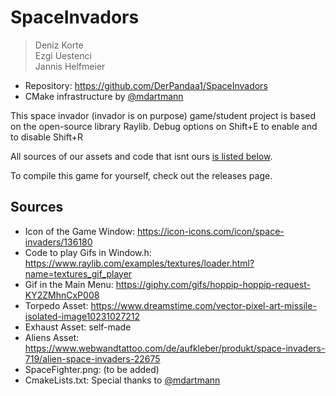 # SpaceInvadors

> Deniz Korte  
> Ezgi Uestenci  
> Jannis Helfmeier

* Repository: https://github.com/DerPandaa1/SpaceInvadors
* CMake infrastructure by [@mdartmann](ttps://github.com/mdartmann)

This space invador (invador is on purpose) game/student project is based on the
open-source library Raylib. Debug options on Shift+E to enable and to disable Shift+R

All sources of our assets and code that isnt ours [is listed below](#sources).

To compile this game for yourself, check out the releases page. 

## Sources

* Icon of the Game Window: https://icon-icons.com/icon/space-invaders/136180
* Code to play Gifs in Window.h: https://www.raylib.com/examples/textures/loader.html?name=textures_gif_player
* Gif in the Main Menu: https://giphy.com/gifs/hoppip-hoppip-request-KY2ZMhnCxP008
* Torpedo Asset:  https://www.dreamstime.com/vector-pixel-art-missile-isolated-image10231027212
* Exhaust Asset: self-made
* Aliens Asset: https://www.webwandtattoo.com/de/aufkleber/produkt/space-invaders-719/alien-space-invaders-22675
* SpaceFighter.png: (to be added)
* CmakeLists.txt: Special thanks to [@mdartmann](https://github.com/mdartmann)